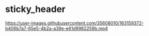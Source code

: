 # sticky_header



https://user-images.githubusercontent.com/35608010/163159372-b406b7a7-65e5-4b2a-a39e-e61d9982259b.mp4

